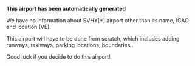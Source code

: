 **This airport has been automatically generated**

We have no information about SVHY[*] airport other than its name, ICAO and location (VE).

This airport will have to be done from scratch, which includes adding runways, taxiways, parking locations, boundaries...

Good luck if you decide to do this airport!